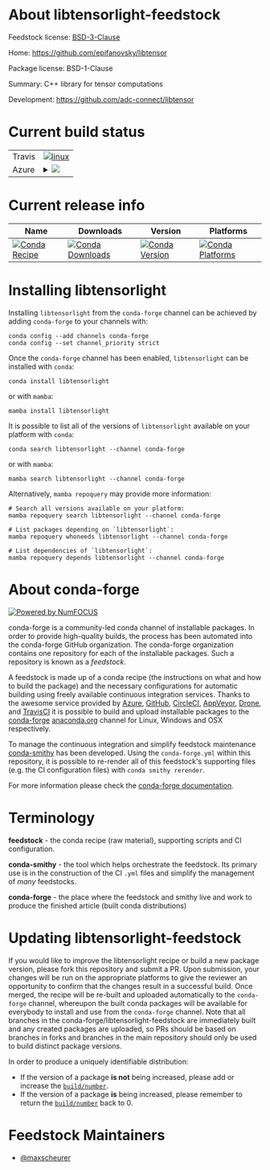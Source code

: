 About libtensorlight-feedstock
==============================

Feedstock license: [BSD-3-Clause](https://github.com/conda-forge/libtensorlight-feedstock/blob/main/LICENSE.txt)

Home: https://github.com/epifanovsky/libtensor

Package license: BSD-1-Clause

Summary: C++ library for tensor computations

Development: https://github.com/adc-connect/libtensor

Current build status
====================


<table><tr>
    <td>Travis</td>
    <td>
      <a href="https://app.travis-ci.com/conda-forge/libtensorlight-feedstock">
        <img alt="linux" src="https://img.shields.io/travis/com/conda-forge/libtensorlight-feedstock/main.svg?label=Linux">
      </a>
    </td>
  </tr>
    
  <tr>
    <td>Azure</td>
    <td>
      <details>
        <summary>
          <a href="https://dev.azure.com/conda-forge/feedstock-builds/_build/latest?definitionId=14963&branchName=main">
            <img src="https://dev.azure.com/conda-forge/feedstock-builds/_apis/build/status/libtensorlight-feedstock?branchName=main">
          </a>
        </summary>
        <table>
          <thead><tr><th>Variant</th><th>Status</th></tr></thead>
          <tbody><tr>
              <td>linux_64</td>
              <td>
                <a href="https://dev.azure.com/conda-forge/feedstock-builds/_build/latest?definitionId=14963&branchName=main">
                  <img src="https://dev.azure.com/conda-forge/feedstock-builds/_apis/build/status/libtensorlight-feedstock?branchName=main&jobName=linux&configuration=linux%20linux_64_" alt="variant">
                </a>
              </td>
            </tr><tr>
              <td>linux_aarch64</td>
              <td>
                <a href="https://dev.azure.com/conda-forge/feedstock-builds/_build/latest?definitionId=14963&branchName=main">
                  <img src="https://dev.azure.com/conda-forge/feedstock-builds/_apis/build/status/libtensorlight-feedstock?branchName=main&jobName=linux&configuration=linux%20linux_aarch64_" alt="variant">
                </a>
              </td>
            </tr><tr>
              <td>linux_ppc64le</td>
              <td>
                <a href="https://dev.azure.com/conda-forge/feedstock-builds/_build/latest?definitionId=14963&branchName=main">
                  <img src="https://dev.azure.com/conda-forge/feedstock-builds/_apis/build/status/libtensorlight-feedstock?branchName=main&jobName=linux&configuration=linux%20linux_ppc64le_" alt="variant">
                </a>
              </td>
            </tr><tr>
              <td>osx_64</td>
              <td>
                <a href="https://dev.azure.com/conda-forge/feedstock-builds/_build/latest?definitionId=14963&branchName=main">
                  <img src="https://dev.azure.com/conda-forge/feedstock-builds/_apis/build/status/libtensorlight-feedstock?branchName=main&jobName=osx&configuration=osx%20osx_64_" alt="variant">
                </a>
              </td>
            </tr><tr>
              <td>osx_arm64</td>
              <td>
                <a href="https://dev.azure.com/conda-forge/feedstock-builds/_build/latest?definitionId=14963&branchName=main">
                  <img src="https://dev.azure.com/conda-forge/feedstock-builds/_apis/build/status/libtensorlight-feedstock?branchName=main&jobName=osx&configuration=osx%20osx_arm64_" alt="variant">
                </a>
              </td>
            </tr>
          </tbody>
        </table>
      </details>
    </td>
  </tr>
</table>

Current release info
====================

| Name | Downloads | Version | Platforms |
| --- | --- | --- | --- |
| [![Conda Recipe](https://img.shields.io/badge/recipe-libtensorlight-green.svg)](https://anaconda.org/conda-forge/libtensorlight) | [![Conda Downloads](https://img.shields.io/conda/dn/conda-forge/libtensorlight.svg)](https://anaconda.org/conda-forge/libtensorlight) | [![Conda Version](https://img.shields.io/conda/vn/conda-forge/libtensorlight.svg)](https://anaconda.org/conda-forge/libtensorlight) | [![Conda Platforms](https://img.shields.io/conda/pn/conda-forge/libtensorlight.svg)](https://anaconda.org/conda-forge/libtensorlight) |

Installing libtensorlight
=========================

Installing `libtensorlight` from the `conda-forge` channel can be achieved by adding `conda-forge` to your channels with:

```
conda config --add channels conda-forge
conda config --set channel_priority strict
```

Once the `conda-forge` channel has been enabled, `libtensorlight` can be installed with `conda`:

```
conda install libtensorlight
```

or with `mamba`:

```
mamba install libtensorlight
```

It is possible to list all of the versions of `libtensorlight` available on your platform with `conda`:

```
conda search libtensorlight --channel conda-forge
```

or with `mamba`:

```
mamba search libtensorlight --channel conda-forge
```

Alternatively, `mamba repoquery` may provide more information:

```
# Search all versions available on your platform:
mamba repoquery search libtensorlight --channel conda-forge

# List packages depending on `libtensorlight`:
mamba repoquery whoneeds libtensorlight --channel conda-forge

# List dependencies of `libtensorlight`:
mamba repoquery depends libtensorlight --channel conda-forge
```


About conda-forge
=================

[![Powered by
NumFOCUS](https://img.shields.io/badge/powered%20by-NumFOCUS-orange.svg?style=flat&colorA=E1523D&colorB=007D8A)](https://numfocus.org)

conda-forge is a community-led conda channel of installable packages.
In order to provide high-quality builds, the process has been automated into the
conda-forge GitHub organization. The conda-forge organization contains one repository
for each of the installable packages. Such a repository is known as a *feedstock*.

A feedstock is made up of a conda recipe (the instructions on what and how to build
the package) and the necessary configurations for automatic building using freely
available continuous integration services. Thanks to the awesome service provided by
[Azure](https://azure.microsoft.com/en-us/services/devops/), [GitHub](https://github.com/),
[CircleCI](https://circleci.com/), [AppVeyor](https://www.appveyor.com/),
[Drone](https://cloud.drone.io/welcome), and [TravisCI](https://travis-ci.com/)
it is possible to build and upload installable packages to the
[conda-forge](https://anaconda.org/conda-forge) [anaconda.org](https://anaconda.org/)
channel for Linux, Windows and OSX respectively.

To manage the continuous integration and simplify feedstock maintenance
[conda-smithy](https://github.com/conda-forge/conda-smithy) has been developed.
Using the ``conda-forge.yml`` within this repository, it is possible to re-render all of
this feedstock's supporting files (e.g. the CI configuration files) with ``conda smithy rerender``.

For more information please check the [conda-forge documentation](https://conda-forge.org/docs/).

Terminology
===========

**feedstock** - the conda recipe (raw material), supporting scripts and CI configuration.

**conda-smithy** - the tool which helps orchestrate the feedstock.
                   Its primary use is in the construction of the CI ``.yml`` files
                   and simplify the management of *many* feedstocks.

**conda-forge** - the place where the feedstock and smithy live and work to
                  produce the finished article (built conda distributions)


Updating libtensorlight-feedstock
=================================

If you would like to improve the libtensorlight recipe or build a new
package version, please fork this repository and submit a PR. Upon submission,
your changes will be run on the appropriate platforms to give the reviewer an
opportunity to confirm that the changes result in a successful build. Once
merged, the recipe will be re-built and uploaded automatically to the
`conda-forge` channel, whereupon the built conda packages will be available for
everybody to install and use from the `conda-forge` channel.
Note that all branches in the conda-forge/libtensorlight-feedstock are
immediately built and any created packages are uploaded, so PRs should be based
on branches in forks and branches in the main repository should only be used to
build distinct package versions.

In order to produce a uniquely identifiable distribution:
 * If the version of a package **is not** being increased, please add or increase
   the [``build/number``](https://docs.conda.io/projects/conda-build/en/latest/resources/define-metadata.html#build-number-and-string).
 * If the version of a package **is** being increased, please remember to return
   the [``build/number``](https://docs.conda.io/projects/conda-build/en/latest/resources/define-metadata.html#build-number-and-string)
   back to 0.

Feedstock Maintainers
=====================

* [@maxscheurer](https://github.com/maxscheurer/)

